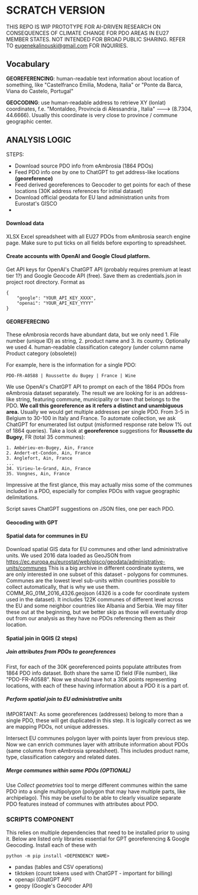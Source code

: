 # SCRATCH VERSION
THIS REPO IS WIP PROTOTYPE FOR AI-DRIVEN RESEARCH ON CONSEQUENCES 
OF CLIMATE CHANGE FOR PDO AREAS IN EU27 MEMBER STATES.
NOT INTENDED FOR BROAD PUBLIC SHARING. REFER TO eugenekalinouski@gmail.com FOR INQUIRIES.

## Vocabulary

**GEOREFERENCING**: human-readable text information about location of something, 
like "Castelfranco Emilia, Modena, Italia" or "Ponte da Barca, Viana do Castelo, Portugal"

**GEOCODING**: use human-readable address to retrieve XY (lonlat) coordinates, f.e. 
"Montaldeo, Provincia di Alessandria , Italia"    --->    (8.7304, 44.6666).
Usually this coordinate is very close to province / commune geographic center.

## ANALYSIS LOGIC

STEPS:
- Download source PDO info from eAmbrosia (1864 PDOs)
- Feed PDO info one by one to ChatGPT to get address-like locations **(georeference)**
- Feed derived georeferences to Geocoder to get points for each of these locations 
(30K address references for initial dataset)
- Download official geodata for EU land administration units from Eurostat's GISCO
- 

#### Download data
XLSX Excel spreadsheet with all EU27 PDOs from eAmbrosia search engine page.
Make sure to put ticks on all fields before exporting to spreadsheet.

#### Create accounts with OpenAI and Google Cloud platform. 
Get API keys for OpenAI's ChatGPT API (probably requires premium at least tier 1?) 
and Google Geocode API (free). Save them as credentials.json in project root directory.
Format as 
````
{
    "google": "YOUR_API_KEY_XXXX",
    "openai": "YOUR_API_KEY_YYYY"
}
````

#### GEOREFERECING
These eAmbrosia records have abundant data, but we only need 1. File number (unique ID) as string, 2. product name and 3. its country.
Optionally we used 4. human-readable classification category (under column name Product category (obsolete))

For example, here is the information for a single PDO:
````
PDO-FR-A0588 | Roussette du Bugey | France | Wine
````

We use OpenAI's ChatGPT API to prompt on each of the 1864 PDOs from 
eAmbrosia dataset separately. The result we are looking for is an address-like string, 
featuring commune, municipality or town that belongs to the PDO. **We call this georeference as it refers a distinct and unambiguous area.**
Usually we would get multiple addresses per single PDO. From 3-5 in Belgium to 30-100 in Italy and France.
To automate collection, we ask ChatGPT for enumerated list output (misformed response rate below 1% out of 1864 queries).
Take a look at **georeference** suggestions for **Roussette du Bugey**, FR (total 35 communes):

````
1. Ambérieu-en-Bugey, Ain, France
2. Andert-et-Condon, Ain, France
3. Anglefort, Ain, France
...
34. Virieu-le-Grand, Ain, France
35. Vongnes, Ain, France
````

Impressive at the first glance, this may actually miss some of the communes 
included in a PDO, especially for complex PDOs with vague geographic delimitations.

Script saves ChatGPT suggestions on JSON files, one per each PDO.

#### Geocoding with GPT

#### Spatial data for communes in EU
Download spatial GIS data for EU communes and other land administrative units. We used 2016 data loaded as GeoJSON from
https://ec.europa.eu/eurostat/web/gisco/geodata/administrative-units/communes
This is a big archive in different coordinate systems, we are only interested in one subset of this dataset - polygons for communes.
Communes are the lowest level sub-units within countries possible to collect automatically, that is why we use them.
COMM_RG_01M_2016_4326.geojson (4326 is a code for coordinate system used in the dataset). 
It includes 122K communes of different level across the EU and some neighbor countries like Albania and Serbia.
We may filter these out at the beginning, but we better skip as those will eventually drop out from our analysis 
as they have no PDOs referencing them as their location.

#### Spatial join in QGIS (2 steps)
##### Join attributes from PDOs to georeferences
First, for each of the 30K georeferenced points populate attributes from 1864 PDO info dataset. 
Both share the same ID field (File number), like "PDO-FR-A0588". Now we should have hot
a 30K points representing locations, with each of these having information about a PDO it is a part of.

##### Perform spatial join to EU administrative units
IMPORTANT: As some georeferences (addresses) belong to more than a single PDO, these will get duplicated in this step.
It is logically correct as we are mapping PDOs, not unique addresses.

Intersect EU communes polygon layer with points layer from previous step. Now we can enrich
communes layer with attribute information about PDOs (same columns from eAmbrosia spreadsheet).
This includes product name, type, classification category and related dates.

##### Merge communes within same PDOs (OPTIONAL) 
Use _Collect geometries_ tool to merge different communes within the same PDO into
a single multipolygon (polygon that may have multiple parts, like archipelago). 
This may be useful to be able to clearly visualize separate PDO features instead of communes with attributes about PDO.


### SCRIPTS COMPONENT
This relies on multiple dependencies that need to be installed prior to using it. 
Below are listed only libraries essential for GPT georeferencing & Google Geocoding.
Install each of these with

`python -m pip install <DEPENDENCY NAME>`

- pandas (tables and CSV operations)
- tiktoken (count tokens used with ChatGPT - important for billing)
- openapi (GhatGPT API)
- geopy (Google's Geocoder API)